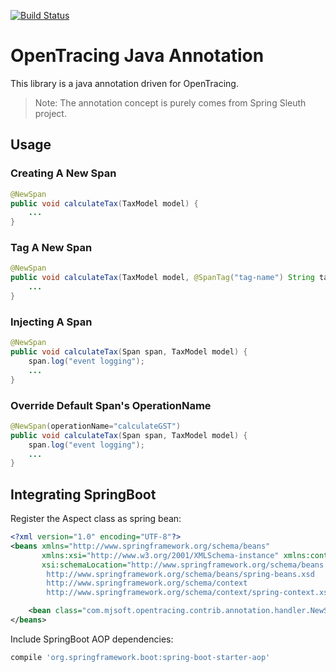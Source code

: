 [![Build Status](https://travis-ci.com/ttony/opentracing-java-annotation.svg?branch=master)](https://travis-ci.com/ttony/opentracing-java-annotation)

# OpenTracing Java Annotation

This library is a java annotation driven for OpenTracing.

> Note: The annotation concept is purely comes from Spring Sleuth project.

## Usage

### Creating A New Span

```java
@NewSpan
public void calculateTax(TaxModel model) {
    ...
}
```

### Tag A New Span
```java
@NewSpan
public void calculateTax(TaxModel model, @SpanTag("tag-name") String tagValue) {
    ...
}
```

### Injecting A Span


```java
@NewSpan
public void calculateTax(Span span, TaxModel model) {
    span.log("event logging");
    ...
}
```

### Override Default Span's OperationName


```java
@NewSpan(operationName="calculateGST")
public void calculateTax(Span span, TaxModel model) {
    span.log("event logging");
    ...
}
```

## Integrating SpringBoot

Register the Aspect class as spring bean:
```xml
<?xml version="1.0" encoding="UTF-8"?>
<beans xmlns="http://www.springframework.org/schema/beans"
       xmlns:xsi="http://www.w3.org/2001/XMLSchema-instance" xmlns:context="http://www.springframework.org/schema/context"
       xsi:schemaLocation="http://www.springframework.org/schema/beans
        http://www.springframework.org/schema/beans/spring-beans.xsd
        http://www.springframework.org/schema/context
        http://www.springframework.org/schema/context/spring-context.xsd">

    <bean class="com.mjsoft.opentracing.contrib.annotation.handler.NewSpanHandler" />
</beans>
```

Include SpringBoot AOP dependencies:
```groovy
compile 'org.springframework.boot:spring-boot-starter-aop'
```

